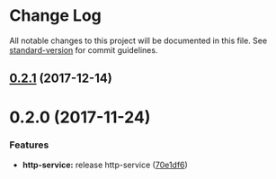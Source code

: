 # Change Log

All notable changes to this project will be documented in this file. See [standard-version](https://github.com/conventional-changelog/standard-version) for commit guidelines.

<a name="0.2.1"></a>
## [0.2.1](https://github.com/dcos-labs/http-service/compare/v0.2.0...v0.2.1) (2017-12-14)



<a name="0.2.0"></a>
# 0.2.0 (2017-11-24)


### Features

* **http-service:** release http-service ([70e1df6](https://github.com/dcos-labs/http-service/commit/70e1df6))
